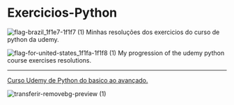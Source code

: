 # Exercicios-Python

![flag-brazil_1f1e7-1f1f7 (1)](https://user-images.githubusercontent.com/102265029/173056470-fb07e11f-b5b7-4b32-ae72-2059f0762841.png) Minhas resoluções dos exercicios do curso de python da udemy.
 
![flag-for-united-states_1f1fa-1f1f8 (1)](https://user-images.githubusercontent.com/102265029/173056466-114f9dde-e478-465b-b704-afd001f65728.png) My progression of the udemy python course exercises resolutions.

***
 [Curso Udemy de Python do basico ao avançado.](https://www.udemy.com/course/curso-de-programacao-em-python-do-basico-ao-avancado/)
 
![transferir-removebg-preview (1)](https://user-images.githubusercontent.com/102265029/173057278-d11e313f-3c61-498c-ac83-068cb24bea3e.png)
